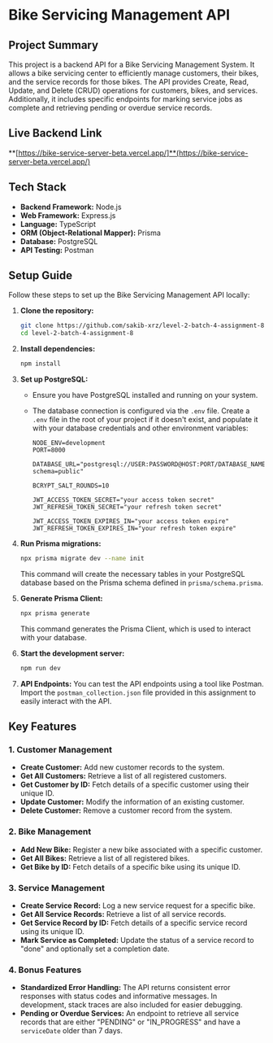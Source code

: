 # Bike Servicing Management API

## Project Summary

This project is a backend API for a Bike Servicing Management System. It allows a bike servicing center to efficiently manage customers, their bikes, and the service records for those bikes. The API provides Create, Read, Update, and Delete (CRUD) operations for customers, bikes, and services. Additionally, it includes specific endpoints for marking service jobs as complete and retrieving pending or overdue service records.

## Live Backend Link

**[https://bike-service-server-beta.vercel.app/]**(https://bike-service-server-beta.vercel.app/)

## Tech Stack

- **Backend Framework:** Node.js
- **Web Framework:** Express.js
- **Language:** TypeScript
- **ORM (Object-Relational Mapper):** Prisma
- **Database:** PostgreSQL
- **API Testing:** Postman

## Setup Guide

Follow these steps to set up the Bike Servicing Management API locally:

1.  **Clone the repository:**

    ```bash
    git clone https://github.com/sakib-xrz/level-2-batch-4-assignment-8.git
    cd level-2-batch-4-assignment-8
    ```

2.  **Install dependencies:**

    ```bash
    npm install
    ```

3.  **Set up PostgreSQL:**

    - Ensure you have PostgreSQL installed and running on your system.
    - The database connection is configured via the `.env` file. Create a `.env` file in the root of your project if it doesn't exist, and populate it with your database credentials and other environment variables:

      ```env
      NODE_ENV=development
      PORT=8000

      DATABASE_URL="postgresql://USER:PASSWORD@HOST:PORT/DATABASE_NAME?schema=public"

      BCRYPT_SALT_ROUNDS=10

      JWT_ACCESS_TOKEN_SECRET="your access token secret"
      JWT_REFRESH_TOKEN_SECRET="your refresh token secret"

      JWT_ACCESS_TOKEN_EXPIRES_IN="your access token expire"
      JWT_REFRESH_TOKEN_EXPIRES_IN="your refresh token expire"
      ```

4.  **Run Prisma migrations:**

    ```bash
    npx prisma migrate dev --name init
    ```

    This command will create the necessary tables in your PostgreSQL database based on the Prisma schema defined in `prisma/schema.prisma`.

5.  **Generate Prisma Client:**

    ```bash
    npx prisma generate
    ```

    This command generates the Prisma Client, which is used to interact with your database.

6.  **Start the development server:**

    ```bash
    npm run dev
    ```

7.  **API Endpoints:**
    You can test the API endpoints using a tool like Postman. Import the `postman_collection.json` file provided in this assignment to easily interact with the API.

## Key Features

### 1. Customer Management

- **Create Customer:** Add new customer records to the system.
- **Get All Customers:** Retrieve a list of all registered customers.
- **Get Customer by ID:** Fetch details of a specific customer using their unique ID.
- **Update Customer:** Modify the information of an existing customer.
- **Delete Customer:** Remove a customer record from the system.

### 2. Bike Management

- **Add New Bike:** Register a new bike associated with a specific customer.
- **Get All Bikes:** Retrieve a list of all registered bikes.
- **Get Bike by ID:** Fetch details of a specific bike using its unique ID.

### 3. Service Management

- **Create Service Record:** Log a new service request for a specific bike.
- **Get All Service Records:** Retrieve a list of all service records.
- **Get Service Record by ID:** Fetch details of a specific service record using its unique ID.
- **Mark Service as Completed:** Update the status of a service record to "done" and optionally set a completion date.

### 4. Bonus Features

- **Standardized Error Handling:** The API returns consistent error responses with status codes and informative messages. In development, stack traces are also included for easier debugging.
- **Pending or Overdue Services:** An endpoint to retrieve all service records that are either "PENDING" or "IN_PROGRESS" and have a `serviceDate` older than 7 days.
